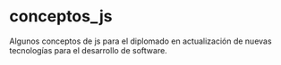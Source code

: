 # conceptos_js
Algunos conceptos de js para el diplomado en actualización de nuevas tecnologías para el desarrollo de software.

